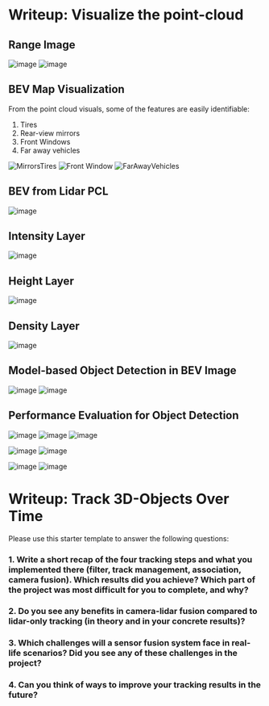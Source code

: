 # Writeup: Visualize the point-cloud 

## Range Image
![image](https://user-images.githubusercontent.com/84423466/164984829-a143d0cd-5b2e-4773-905f-7076f4e0fc21.png)
![image](https://user-images.githubusercontent.com/84423466/164984842-12de04f6-b759-4fdd-b39a-c64777af024b.png)


## BEV Map Visualization
From the point cloud visuals, some of the features are easily identifiable:
1) Tires
2) Rear-view mirrors
3) Front Windows
4) Far away vehicles

![MirrorsTires](https://user-images.githubusercontent.com/84423466/149856910-588df24d-25cc-4147-8129-b9fd12e30858.png)
![Front Window](https://user-images.githubusercontent.com/84423466/149856938-5e792cc3-52f1-4109-b252-c8e025966721.png)
![FarAwayVehicles](https://user-images.githubusercontent.com/84423466/149856960-88fc4973-3098-4e98-be12-c85441d72512.png)

## BEV from Lidar PCL
![image](https://user-images.githubusercontent.com/84423466/164984483-b72c093a-4cd6-4f04-bfa4-1ae3c5a3dde7.png)

## Intensity Layer
![image](https://user-images.githubusercontent.com/84423466/164984504-bbde0088-a01f-4bb5-bc46-6e8e5ee9b5a3.png)

## Height Layer
![image](https://user-images.githubusercontent.com/84423466/164984516-23378eff-b393-4a5f-9436-e5da00f66913.png)

## Density Layer
![image](https://user-images.githubusercontent.com/84423466/164984525-b3c72281-933a-4769-83dc-0184a1a3517c.png)

## Model-based Object Detection in BEV Image
![image](https://user-images.githubusercontent.com/84423466/164983057-93268c34-a7d7-4cb7-8608-fdc90d4d4b4b.png)
![image](https://user-images.githubusercontent.com/84423466/164983419-2f707f4f-457a-4a19-be9c-93c603e0e677.png)

## Performance Evaluation for Object Detection

![image](https://user-images.githubusercontent.com/84423466/164982516-b0085cbf-f09c-416f-9507-2cbe07dde4ba.png)
![image](https://user-images.githubusercontent.com/84423466/164982557-b572a209-83f7-499e-be1b-3f61089d06e7.png)
![image](https://user-images.githubusercontent.com/84423466/164982631-64f632ac-969e-43c6-b4ed-0149f2a8b0f1.png)


![image](https://user-images.githubusercontent.com/84423466/164934374-0e1744f9-9cb2-47d9-aa43-d9dac8b2134f.png)
![image](https://user-images.githubusercontent.com/84423466/164934311-b9515566-57af-488b-bcfd-e8fe1fa72fbd.png)

![image](https://user-images.githubusercontent.com/84423466/164934821-df72f0c3-9545-40fc-8247-499d0221ab24.png)
![image](https://user-images.githubusercontent.com/84423466/164934694-5ffffb54-1570-4195-a804-dacc96310e91.png)



# Writeup: Track 3D-Objects Over Time

Please use this starter template to answer the following questions:

### 1. Write a short recap of the four tracking steps and what you implemented there (filter, track management, association, camera fusion). Which results did you achieve? Which part of the project was most difficult for you to complete, and why?


### 2. Do you see any benefits in camera-lidar fusion compared to lidar-only tracking (in theory and in your concrete results)? 


### 3. Which challenges will a sensor fusion system face in real-life scenarios? Did you see any of these challenges in the project?


### 4. Can you think of ways to improve your tracking results in the future?

